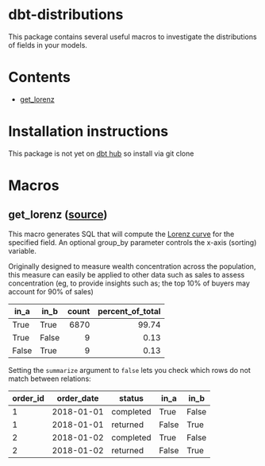 # dbt-distributions

This package contains several useful macros to investigate the distributions of fields in your models.


# Contents
* [get_lorenz](#get_lorenz-source)

# Installation instructions
This package is not yet on [dbt hub](https://hub.getdbt.com/) so install via git clone

<!-- New to dbt packages? Read more about them [here](https://docs.getdbt.com/docs/building-a-dbt-project/package-management/).
1. Include this package in your `packages.yml` file — check [here](https://hub.getdbt.com/dbt-labs/audit_helper/latest/) for the latest version number.
2. Run `dbt deps` to install the package. -->

# Macros
## get_lorenz ([source](macros/get_lorenz.sql))
This macro generates SQL that will compute the [Lorenz curve](https://demonstrations.wolfram.com/TheLorenzCurve/) for the specified field.  An optional group_by parameter controls the x-axis (sorting) variable.

Originally designed to measure wealth concentration across the population, this measure can easily be applied to other data such as sales to assess concentration (eg, to provide insights such as; the top 10% of buyers may account for 90% of sales)


| in_a  | in_b  | count | percent_of_total |
|-------|-------|------:|-----------------:|
| True  | True  | 6870  | 99.74            |
| True  | False | 9     | 0.13             |
| False | True  | 9     | 0.13             |

Setting the `summarize` argument to `false` lets you check which rows do not match between relations:

| order_id | order_date | status    | in_a  | in_b  |
|----------|------------|-----------|-------|-------|
| 1        | 2018-01-01 | completed | True  | False |
| 1        | 2018-01-01 | returned  | False | True  |
| 2        | 2018-01-02 | completed | True  | False |
| 2        | 2018-01-02 | returned  | False | True  |

